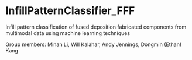 # InfillPatternClassifier_FFF
Infill pattern classification of fused deposition fabricated components from multimodal data using machine learning techniques

Group members: Minan Li, Will Kalahar, Andy Jennings, Dongmin (Ethan) Kang